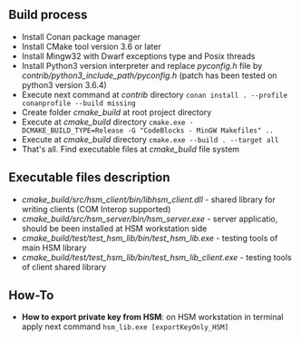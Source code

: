 
**Build process**
----------
* Install Conan package manager
* Install CMake tool version 3.6 or later
* Install Mingw32 with Dwarf exceptions type and Posix threads
* Install Python3 version interpreter and replace _pyconfig.h_ file by _contrib/python3_include_path/pyconfig.h_ (patch has been tested on python3 version 3.6.4)
* Execute next command at _contrib_ directory `conan install . --profile conanprofile --build missing`
* Create folder _cmake_build_ at root project directory
* Execute at _cmake_build_ directory `cmake.exe -DCMAKE_BUILD_TYPE=Release -G "CodeBlocks - MinGW Makefiles" ..`
* Execute at _cmake_build_ directory `cmake.exe --build . --target all`
* That's all. Find executable files at _cmake_build_ file system

**Executable files description**
----------
* _cmake_build/src/hsm_client/bin/libhsm_client.dll_ - shared library for writing clients (COM Interop supported)
* _cmake_build/src/hsm_server/bin/hsm_server.exe_ - server applicatio, should be been installed at HSM workstation side
* _cmake_build/test/test_hsm_lib/bin/test_hsm_lib.exe_ - testing tools of main HSM library
* _cmake_build/test/test_hsm_lib/bin/test_hsm_lib_client.exe_ - testing tools of client shared library

**How-To**
----------
* **How to export private key from HSM**: on HSM workstation in terminal apply next command `hsm_lib.exe [exportKeyOnly_HSM]`
